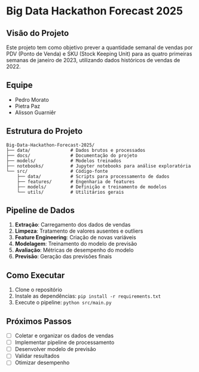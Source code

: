 # Big Data Hackathon Forecast 2025

## Visão do Projeto
Este projeto tem como objetivo prever a quantidade semanal de vendas por PDV (Ponto de Venda) e SKU (Stock Keeping Unit) para as quatro primeiras semanas de janeiro de 2023, utilizando dados históricos de vendas de 2022.

## Equipe
- Pedro Morato
- Pietra Paz
- Alisson Guarniêr

## Estrutura do Projeto
```
Big-Data-Hackathon-Forecast-2025/
├── data/               # Dados brutos e processados
├── docs/               # Documentação do projeto
├── models/             # Modelos treinados
├── notebooks/          # Jupyter notebooks para análise exploratória
└── src/                # Código-fonte
    ├── data/           # Scripts para processamento de dados
    ├── features/       # Engenharia de features
    ├── models/         # Definição e treinamento de modelos
    └── utils/          # Utilitários gerais
```

## Pipeline de Dados
1. **Extração**: Carregamento dos dados de vendas
2. **Limpeza**: Tratamento de valores ausentes e outliers
3. **Feature Engineering**: Criação de novas variáveis
4. **Modelagem**: Treinamento do modelo de previsão
5. **Avaliação**: Métricas de desempenho do modelo
6. **Previsão**: Geração das previsões finais

## Como Executar
1. Clone o repositório
2. Instale as dependências: `pip install -r requirements.txt`
3. Execute o pipeline: `python src/main.py`

## Próximos Passos
- [ ] Coletar e organizar os dados de vendas
- [ ] Implementar pipeline de processamento
- [ ] Desenvolver modelo de previsão
- [ ] Validar resultados
- [ ] Otimizar desempenho
